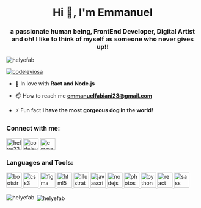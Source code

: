 <h1 align="center">Hi 👋, I'm Emmanuel</h1>
<h3 align="center">a passionate human being, FrontEnd Developer, Digital Artist and oh! I like to think of myself as someone who never gives up!!</h3>

<p align="left"> <img src="https://komarev.com/ghpvc/?username=helyefab&label=Profile%20views&color=0e75b6&style=flat" alt="helyefab" /> </p>

<p align="left"> <a href="https://twitter.com/codeleviosa" target="blank"><img src="https://img.shields.io/twitter/follow/codeleviosa?logo=twitter&style=for-the-badge" alt="codeleviosa" /></a> </p>

- 🌱 In love with **Ract and Node.js**

- 📫 How to reach me **emmanuelfabiani23@gmail.com**

- ⚡ Fun fact **I have the most gorgeous dog in the world!**

<h3 align="left">Connect with me:</h3>
<p align="left">
<a href="https://codepen.io/helye23" target="blank"><img align="center" src="https://cdn.jsdelivr.net/npm/simple-icons@3.0.1/icons/codepen.svg" alt="helye23" height="30" width="40" /></a>
<a href="https://twitter.com/codeleviosa" target="blank"><img align="center" src="https://cdn.jsdelivr.net/npm/simple-icons@3.0.1/icons/twitter.svg" alt="codeleviosa" height="30" width="40" /></a>
<a href="https://linkedin.com/in/emmanuel fabiani, capm" target="blank"><img align="center" src="https://cdn.jsdelivr.net/npm/simple-icons@3.0.1/icons/linkedin.svg" alt="emmanuel fabiani, capm" height="30" width="40" /></a>
</p>

<h3 align="left">Languages and Tools:</h3>
<p align="left"> <a href="https://getbootstrap.com" target="_blank"> <img src="https://devicons.github.io/devicon/devicon.git/icons/bootstrap/bootstrap-plain.svg" alt="bootstrap" width="40" height="40"/> </a> <a href="https://www.w3schools.com/css/" target="_blank"> <img src="https://devicons.github.io/devicon/devicon.git/icons/css3/css3-original-wordmark.svg" alt="css3" width="40" height="40"/> </a> <a href="https://www.figma.com/" target="_blank"> <img src="https://www.vectorlogo.zone/logos/figma/figma-icon.svg" alt="figma" width="40" height="40"/> </a> <a href="https://www.w3.org/html/" target="_blank"> <img src="https://devicons.github.io/devicon/devicon.git/icons/html5/html5-original-wordmark.svg" alt="html5" width="40" height="40"/> </a> <a href="https://www.adobe.com/in/products/illustrator.html" target="_blank"> <img src="https://www.vectorlogo.zone/logos/adobe_illustrator/adobe_illustrator-icon.svg" alt="illustrator" width="40" height="40"/> </a> <a href="https://developer.mozilla.org/en-US/docs/Web/JavaScript" target="_blank"> <img src="https://devicons.github.io/devicon/devicon.git/icons/javascript/javascript-original.svg" alt="javascript" width="40" height="40"/> </a> <a href="https://nodejs.org" target="_blank"> <img src="https://devicons.github.io/devicon/devicon.git/icons/nodejs/nodejs-original-wordmark.svg" alt="nodejs" width="40" height="40"/> </a> <a href="https://www.photoshop.com/en" target="_blank"> <img src="https://devicons.github.io/devicon/devicon.git/icons/photoshop/photoshop-plain.svg" alt="photoshop" width="40" height="40"/> </a> <a href="https://www.python.org" target="_blank"> <img src="https://devicons.github.io/devicon/devicon.git/icons/python/python-original.svg" alt="python" width="40" height="40"/> </a> <a href="https://reactjs.org/" target="_blank"> <img src="https://devicons.github.io/devicon/devicon.git/icons/react/react-original-wordmark.svg" alt="react" width="40" height="40"/> </a> <a href="https://sass-lang.com" target="_blank"> <img src="https://devicons.github.io/devicon/devicon.git/icons/sass/sass-original.svg" alt="sass" width="40" height="40"/> </a> </p>

<p><img align="left" src="https://github-readme-stats.vercel.app/api/top-langs?username=helyefab&show_icons=true&locale=en&layout=compact" alt="helyefab" /></p>

<p>&nbsp;<img align="center" src="https://github-readme-stats.vercel.app/api?username=helyefab&show_icons=true&locale=en" alt="helyefab" /></p>

